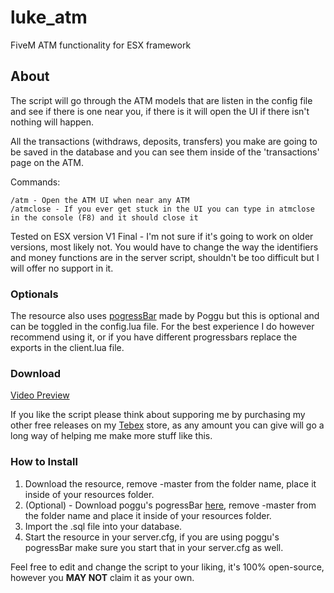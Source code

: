 # luke_atm
FiveM ATM functionality for ESX framework

## About
The script will go through the ATM models that are listen in the config file and see if there is one near you, if there is it will open the UI if there isn't nothing will happen.

All the transactions (withdraws, deposits, transfers) you make are going to be saved in the database and you can see them inside of the 'transactions' page on the ATM.

Commands:
```
/atm - Open the ATM UI when near any ATM
/atmclose - If you ever get stuck in the UI you can type in atmclose in the console (F8) and it should close it
```

Tested on ESX version V1 Final - I'm not sure if it's going to work on older versions, most likely not. You would have to change the way the identifiers and money functions are in the server script, shouldn't be too difficult but I will offer no support in it.
### Optionals
The resource also uses [pogressBar](https://forum.cfx.re/t/release-pogress-bar-progress-bar-standalone-smooth-animation/838951) made by Poggu but this is optional and can be toggled in the config.lua file. For the best experience I do however recommend using it, or if you have different progressbars replace the exports in the client.lua file.

### Download
[Video Preview](https://youtu.be/TbrRyu25tLI)

If you like the script please think about supporing me by purchasing my other free releases on my [Tebex]() store, as any amount you can give will go a long way of helping me make more stuff like this.

### How to Install
1. Download the resource, remove -master from the folder name, place it inside of your resources folder.
2. (Optional) - Download poggu's pogressBar [here](https://github.com/SWRP-PUBLIC/pogressBar/archive/master.zip), remove -master from the folder name and place it inside of your resources folder.
3. Import the .sql file into your database.
4. Start the resource in your server.cfg, if you are using poggu's pogressBar make sure you start that in your server.cfg as well.

Feel free to edit and change the script to your liking, it's 100% open-source, however you <b>MAY NOT</b> claim it as your own.
